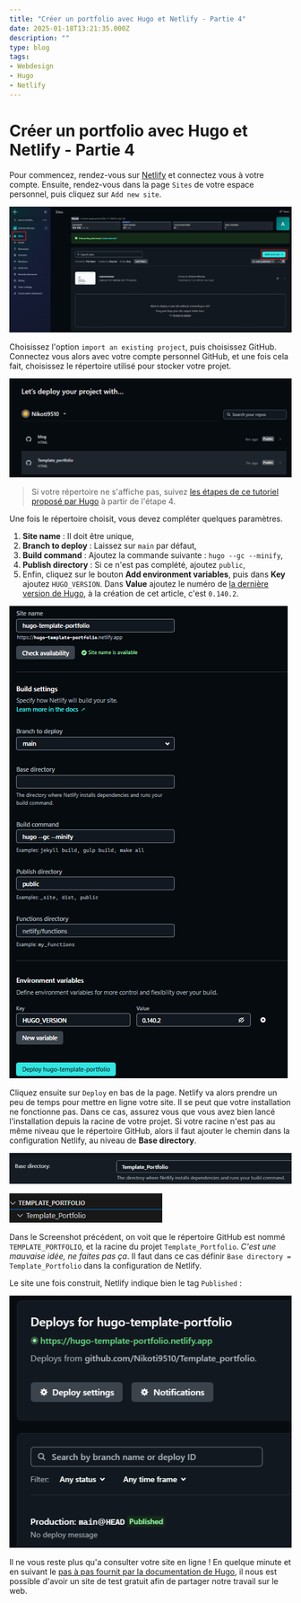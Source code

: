 ```yaml
---
title: "Créer un portfolio avec Hugo et Netlify - Partie 4"
date: 2025-01-18T13:21:35.000Z
description: ""
type: blog
tags:
- Webdesign
- Hugo
- Netlify
---
```



# Créer un portfolio avec Hugo et Netlify - Partie 4

Pour commencez, rendez-vous sur [Netlify](https://app.netlify.com/) et connectez vous à votre compte. Ensuite, rendez-vous dans la page `Sites` de votre espace personnel, puis cliquez sur `Add new site`. 

![Ajouter un site à Netlify](ajouter-site-netlify.png "Ajouter un site à Netlify")

Choisissez l'option `import an existing project`, puis choisissez GitHub. Connectez vous alors avec votre compte personnel GitHub, et une fois cela fait, choisissez le répertoire utilisé pour stocker votre projet.

![Choix du répertoire à utiliser](choix-du-repo.png "Choix du répertoire à utiliser")

> Si votre répertoire ne s'affiche pas, suivez [les étapes de ce tutoriel proposé par Hugo](https://gohugo.io/hosting-and-deployment/hosting-on-netlify/) à partir de l'étape 4.

Une fois le répertoire choisit, vous devez compléter quelques paramètres. 

1. **Site name** : Il doit être unique,
2. **Branch to deploy** : Laissez sur `main` par défaut,
3. **Build command** : Ajoutez la commande suivante : `hugo --gc --minify`,
4. **Publish directory** : Si ce n'est pas complété, ajoutez `public`,
5. Enfin, cliquez sur le bouton **Add environment variables**, puis dans **Key** ajoutez `HUGO_VERSION`. Dans **Value** ajoutez le numéro de [la dernière version de Hugo](https://github.com/gohugoio/hugo/releases/latest), à la création de cet article, c'est `0.140.2`.

![Les paramètres dans Netlify ](parametre-netlify.png "Les paramètres dans Netlify")

Cliquez ensuite sur `Deploy` en bas de la page. Netlify va alors prendre un peu de temps pour mettre en ligne votre site. Il se peut que votre installation ne fonctionne pas. Dans ce cas, assurez vous que vous avez bien lancé l'installation depuis la racine de votre projet. Si votre racine n'est pas au même niveau que le répertoire GitHub, alors il faut ajouter le chemin dans la configuration Netlify, au niveau de **Base directory**. 

![Ajout du bon dossier comme racine](base-directory.png "Ajout du bon dossier comme racine")

![La racine du projet dans VScode](racine-vscode.png "La racine du projet dans VScode")

Dans le Screenshot précédent, on voit que le répertoire GitHub est nommé `TEMPLATE_PORTFOLIO`, et la racine du projet `Template_Portfolio`. *C'est une mauvaise idée, ne faites pas ça*. Il faut dans ce cas définir `Base directory = Template_Portfolio` dans la configuration de Netlify.

Le site une fois construit, Netlify indique bien le tag `Published` :

![Le site est bien en ligne](le-site-est-publie.png "Le site est bien en ligne")

Il ne vous reste plus qu'a consulter votre site en ligne ! En quelque minute et en suivant le [pas à pas fournit par la documentation de Hugo](https://gohugo.io/host-and-deploy/host-on-netlify/), il nous est possible d'avoir un site de test gratuit afin de partager notre travail sur le web.  